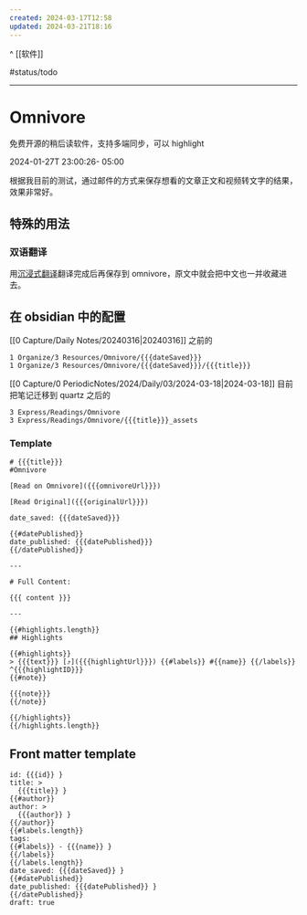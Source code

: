 ```yaml
---
created: 2024-03-17T12:58
updated: 2024-03-21T18:16
---
```

^ [[软件]] 

#status/todo

---

# Omnivore

免费开源的稍后读软件，支持多端同步，可以 highlight 

2024-01-27T 23:00:26- 05:00

根据我目前的测试，通过邮件的方式来保存想看的文章正文和视频转文字的结果，效果非常好。

## 特殊的用法

### 双语翻译 

用[沉浸式翻译](https://immersivetranslate.com/?force=1)翻译完成后再保存到 omnivore，原文中就会把中文也一并收藏进去。

## 在 obsidian 中的配置 

[[0 Capture/Daily Notes/20240316|20240316]] 之前的

```
1 Organize/3 Resources/Omnivore/{{{dateSaved}}} 
1 Organize/3 Resources/Omnivore/{{{dateSaved}}}/{{{title}}}
```

[[0 Capture/0 PeriodicNotes/2024/Daily/03/2024-03-18|2024-03-18]] 目前把笔记迁移到 quartz 之后的

```
3 Express/Readings/Omnivore
3 Express/Readings/Omnivore/{{{title}}}_assets
```

### Template 

```
# {{{title}}}
#Omnivore

[Read on Omnivore]({{{omnivoreUrl}}})

[Read Original]({{{originalUrl}}})

date_saved: {{{dateSaved}}}

{{#datePublished}}
date_published: {{{datePublished}}}
{{/datePublished}}

--- 

# Full Content: 

{{{ content }}}

---

{{#highlights.length}}
## Highlights

{{#highlights}}
> {{{text}}} [⤴️]({{{highlightUrl}}}) {{#labels}} #{{name}} {{/labels}} ^{{{highlightID}}}
{{#note}}

{{{note}}}
{{/note}}

{{/highlights}}
{{/highlights.length}}

```

## Front matter template 

```
id: {{{id}} }
title: >
  {{{title}} }
{{#author}}
author: >
  {{{author}} }
{{/author}}
{{#labels.length}}
tags:
{{#labels}} - {{{name}} }
{{/labels}}
{{/labels.length}}
date_saved: {{{dateSaved}} }
{{#datePublished}}
date_published: {{{datePublished}} }
{{/datePublished}}
draft: true

```


